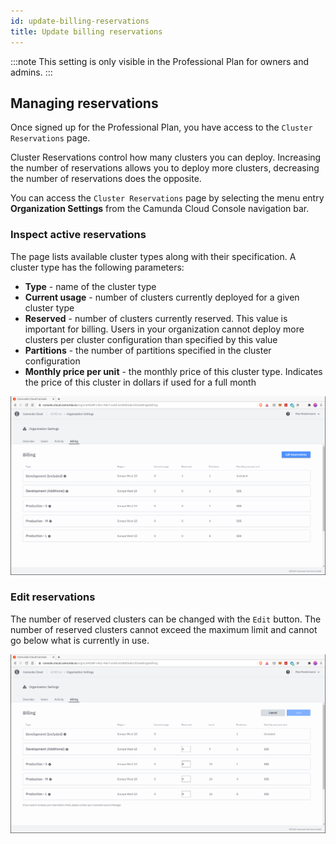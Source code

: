 ```yaml
---
id: update-billing-reservations
title: Update billing reservations
---
```

:::note
This setting is only visible in the Professional Plan for owners and admins.
:::

## Managing reservations

Once signed up for the Professional Plan, you have access to the `Cluster Reservations` page.

Cluster Reservations control how many clusters you can deploy. Increasing the number of reservations allows you to deploy more clusters, decreasing the number of reservations does the opposite.

You can access the `Cluster Reservations` page by selecting the menu entry **Organization Settings** from the Camunda Cloud Console navigation bar.

### Inspect active reservations

The page lists available cluster types along with their specification. A cluster type has the following parameters:

- **Type** - name of the cluster type
- **Current usage** - number of clusters currently deployed for a given cluster type
- **Reserved** - number of clusters currently reserved. This value is important for billing. Users in your organization cannot deploy more clusters per cluster configuration than specified by this value
- **Partitions** - the number of partitions specified in the cluster configuration
- **Monthly price per unit** - the monthly price of this cluster type. Indicates the price of this cluster in dollars if used for a full month

![reserved-clusters-overview](./img/early-access-reserved-clusters-overview.png)

### Edit reservations

The number of reserved clusters can be changed with the `Edit` button. The number of reserved clusters cannot exceed the maximum limit and cannot go below what is currently in use.

![reserved-clusters-overview](./img/early-access-reserved-clusters-edit.png)
